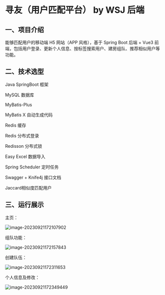 # 寻友（用户匹配平台） by WSJ 后端

## 一、项目介绍

能够匹配用户的移动端 H5 网站（APP 风格），基于 Spring Boot 后端 + Vue3 前端，包括用户登录、更新个人信息、按标签搜索用户、建房组队、推荐相似用户等功能。

## 二、技术选型

Java SpringBoot 框架

MySQL 数据库

MyBatis-Plus

MyBatis X 自动生成代码

Redis 缓存

Redis 分布式登录

Redisson 分布式锁

Easy Excel 数据导入

Spring Scheduler 定时任务

Swagger + Knife4j 接口文档

Jaccard相似度匹配用户

## 三、运行展示

  主页：

![image-20230921172107902](https://cdn.jsdelivr.net/gh/vincent-nicky/image_store/blog/image-20230921172107902.png)

组队功能：

![image-20230921172157843](https://cdn.jsdelivr.net/gh/vincent-nicky/image_store/blog/image-20230921172157843.png)

创建队伍：

![image-20230921172311653](https://cdn.jsdelivr.net/gh/vincent-nicky/image_store/blog/image-20230921172311653.png)

个人信息及修改：

![image-20230921172349449](https://cdn.jsdelivr.net/gh/vincent-nicky/image_store/blog/image-20230921172349449.png)
